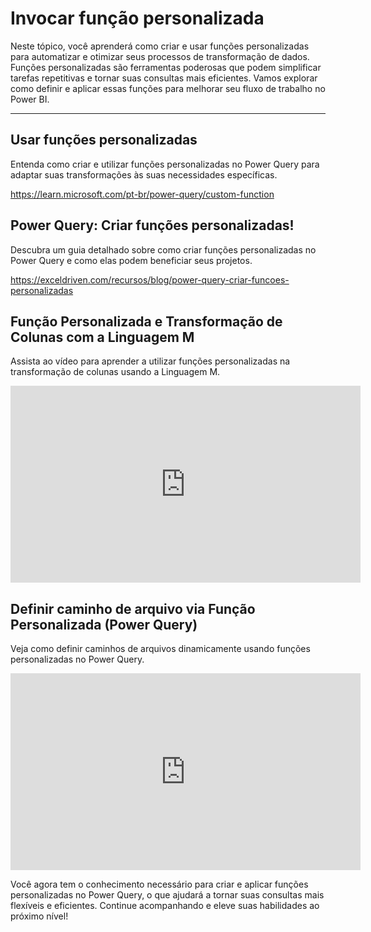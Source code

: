 # Invocar função personalizada

Neste tópico, você aprenderá como criar e usar funções personalizadas para automatizar e otimizar seus processos de transformação de dados. Funções personalizadas são ferramentas poderosas que podem simplificar tarefas repetitivas e tornar suas consultas mais eficientes. Vamos explorar como definir e aplicar essas funções para melhorar seu fluxo de trabalho no Power BI.

---

## Usar funções personalizadas

Entenda como criar e utilizar funções personalizadas no Power Query para adaptar suas transformações às suas necessidades específicas. 

https://learn.microsoft.com/pt-br/power-query/custom-function

## Power Query: Criar funções personalizadas!

Descubra um guia detalhado sobre como criar funções personalizadas no Power Query e como elas podem beneficiar seus projetos.

https://exceldriven.com/recursos/blog/power-query-criar-funcoes-personalizadas

## Função Personalizada e Transformação de Colunas com a Linguagem M

Assista ao vídeo para aprender a utilizar funções personalizadas na transformação de colunas usando a Linguagem M.

<iframe width="560" height="315" src="https://www.youtube.com/embed/L-q79FHDPzo?si=jcYyzJfoDh14GfXj" title="YouTube video player" frameborder="0" allow="accelerometer; autoplay; clipboard-write; encrypted-media; gyroscope; picture-in-picture; web-share" referrerpolicy="strict-origin-when-cross-origin" allowfullscreen></iframe>

## Definir caminho de arquivo via Função Personalizada (Power Query)

Veja como definir caminhos de arquivos dinamicamente usando funções personalizadas no Power Query. 

<iframe width="560" height="315" src="https://www.youtube.com/embed/B4dqTZFa2YM?si=thBK1MGR5gq5FfRS" title="YouTube video player" frameborder="0" allow="accelerometer; autoplay; clipboard-write; encrypted-media; gyroscope; picture-in-picture; web-share" referrerpolicy="strict-origin-when-cross-origin" allowfullscreen></iframe>

Você agora tem o conhecimento necessário para criar e aplicar funções personalizadas no Power Query, o que ajudará a tornar suas consultas mais flexíveis e eficientes. Continue acompanhando e eleve suas habilidades ao próximo nível!
